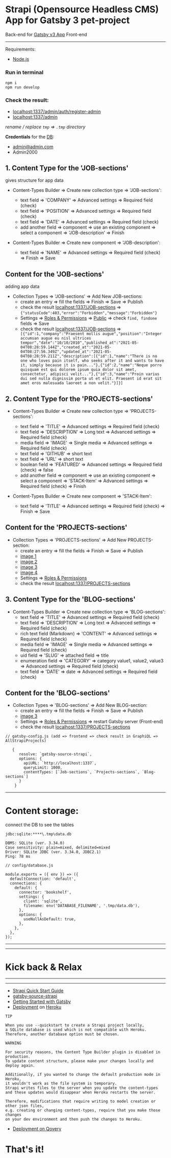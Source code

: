 # Strapi (Opensource Headless CMS) App for Gatsby 3 pet-project

Back-end for [Gatsby v3 App](https://github.com/WebDevelopUa/gatsby_02) Front-end

-------

Requirements:

- [Node.js](https://nodejs.org/uk/)

### Run in terminal

``` 
npm i
npm run develop
```

### Check the result:

- [localhost:1337/admin/auth/register-admin](http://localhost:1337/admin/auth/register-admin)
- [localhost:1337/admin](http://localhost:1337/admin)

*rename / replace ```tmp``` => ```.tmp``` directory*

**Credentials** for the [DB](./tmp/data.db):

- admin@admin.com
- Admin2000

## 1. Content Type for the 'JOB-sections'

gives structure for app data

* Content-Types Builder => Create new collection type => 'JOB-sections':
  - text field => 'COMPANY' => Advanced settings => Required field (check)
  - text field => 'POSITION' => Advanced settings => Required field (check)
  - text field => 'DATE' => Advanced settings => Required field (check)
  - add another field => component => use an existing component => select a component => 'JOB-description' => Finish

* Content-Types Builder => Create new component => 'JOB-description':
  - text field => 'NAME' => Advanced settings => Required field (check) => Finish => Save

## Content for the 'JOB-sections'

adding app data

* Collection Types => 'JOB-sections' => Add New JOB-sections:
  - create an entry => fill the fields => Finish => Save => Publish
  - check the result [localhost:1337/JOB-sections](http://localhost:1337/JOB-sections)
    => ```{"statusCode":403,"error":"Forbidden","message":"Forbidden"}```
  - Settings => [Roles & Permissions](http://localhost:1337/admin/settings/users-permissions/roles)
    => [Public](http://localhost:1337/admin/settings/users-permissions/roles/2) => check ```find, findone ``` fields =>
    Save
  - check the result [localhost:1337/JOB-sections](http://localhost:1337/JOB-sections)
    => ``` [{"id":1,"company":"Praesent mollis augue","position":"Integer accumsan augue eu nisl ultrices tempor","date":"10/10/2010","published_at":"2021-05-04T08:28:59.144Z","created_at":"2021-05-04T08:27:56.349Z","updated_at":"2021-05-04T08:28:59.211Z","description":[{"id":1,"name":"There is no one who loves pain itself, who seeks after it and wants to have it, simply because it is pain..."},{"id":2,"name":"Neque porro quisquam est qui dolorem ipsum quia dolor sit amet, consectetur, adipisci velit..."},{"id":3,"name":"Proin varius dui sed nulla dignissim porta ut et elit. Praesent id erat sit amet eros malesuada laoreet a non velit."}]}]```

## 2. Content Type for the 'PROJECTS-sections'

* Content-Types Builder => Create new collection type => 'PROJECTS-sections':
  - text field => 'TITLE' => Advanced settings => Required field (check)
  - text field => 'DESCRIPTION' => Long text => Advanced settings => Required field (check)
  - media field => 'IMAGE' => Single media => Advanced settings => Required field (check)
  - text field => 'GITHUB' => short text
  - text field => 'URL' => short text
  - boolean field => 'FEATURED' => Advanced settings => Required field (check) => false
  - add another field => component => use an existing component => select a component => 'STACK-Item' => Advanced
    settings => Required field (check) => Finish


* Content-Types Builder => Create new component => 'STACK-Item':
  - text field => 'TITLE' => Advanced settings => Required field (check) => Finish => Save

## Content for the 'PROJECTS-sections'

* Collection Types => 'PROJECTS-sections' => Add New PROJECTS-section:
  - create an entry => fill the fields => Finish => Save => Publish
  - [image 1](https://raw.githubusercontent.com/WebDevelopUa/gatsby_02/master/src/assets/projects-1.jpg)
  - [image 2](https://raw.githubusercontent.com/WebDevelopUa/gatsby_02/master/src/assets/projects-2.jpg)
  - [image 3](https://raw.githubusercontent.com/WebDevelopUa/gatsby_02/master/src/assets/projects-3.jpg)
  - [image 4](https://raw.githubusercontent.com/WebDevelopUa/gatsby_02/master/src/assets/projects-4.jpg)
  - Settings => [Roles & Permissions](http://localhost:1337/admin/settings/users-permissions/roles)
  - check the result [localhost:1337/PROJECTS-sections](http://localhost:1337/PROJECTS-sections)

## 3. Content Type for the 'BLOG-sections'

* Content-Types Builder => Create new collection type => 'BLOG-sections':
  - text field => 'TITLE' => Advanced settings => Required field (check)
  - text field => 'DESCRIPTION' => Long text => Advanced settings => Required field (check)
  - rich text field (Markdown) => 'CONTENT' => Advanced settings => Required field (check)
  - media field => 'IMAGE' => Single media => Advanced settings => Required field (check)
  - uid field => 'SLUG' => attached field => title
  - enumeration field => 'CATEGORY' => category value1, value2, value3 => Advanced settings => Required field (check)
  - text field => 'DATE' => date => Advanced settings => Required field (check)

## Content for the 'BLOG-sections'

* Collection Types => 'BLOG-sections' => Add New BLOG-section:
  - create an entry => fill the fields => Finish => Save => Publish
  - [image 3](https://raw.githubusercontent.com/WebDevelopUa/gatsby_02/master/src/assets/projects-3.jpg)
  - Settings => [Roles & Permissions](http://localhost:1337/admin/settings/users-permissions/roles) => restart Gatsby
    server (Front-end)
  - check the result [localhost:1337/PROJECTS-sections](http://localhost:1337/BLOG-sections)

``` 
// gatsby-config.js (add => frontend => check result in GraphiQL => AllStrapiProjects)

   {
      resolve: `gatsby-source-strapi`,
      options: {
        apiURL: `http://localhost:1337`,  
        queryLimit: 1000,
        contentTypes: [`Job-sections`, `Projects-sections`, `Blog-sections`]
      }
    }
```

-------

# Content storage:

connect the DB to see the tables

``` 
jdbc:sqlite:****\.tmp\data.db

DBMS: SQLite (ver. 3.34.0)
Case sensitivity: plain=mixed, delimited=mixed
Driver: SQLite JDBC (ver. 3.34.0, JDBC2.1)
Ping: 78 ms
```

``` 
// config/database.js

module.exports = ({ env }) => ({
  defaultConnection: 'default',
  connections: {
    default: {
      connector: 'bookshelf',
      settings: {
        client: 'sqlite',
        filename: env('DATABASE_FILENAME', '.tmp/data.db'),
      },
      options: {
        useNullAsDefault: true,
      },
    },
  },
});

```

-----
-----

# Kick back & Relax

-----
-----

- [Strapi Quick Start Guide](https://strapi.io/documentation/developer-docs/latest/getting-started/quick-start.html#_1-install-strapi-and-create-a-new-project)
- [gatsby-source-strapi](https://www.npmjs.com/package/gatsby-source-strapi)
- [Getting Started with Gatsby](https://strapi.io/documentation/developer-docs/latest/developer-resources/content-api/integrations/gatsby.html#create-a-gatsby-app)
- [Deployment](https://strapi.io/documentation/developer-docs/latest/setup-deployment-guides/deployment.html)
  on [Heroku](https://strapi.io/documentation/developer-docs/latest/setup-deployment-guides/deployment/hosting-guides/heroku.html)

``` 
TIP

When you use --quickstart to create a Strapi project locally, 
a SQLite database is used which is not compatible with Heroku. 
Therefore, another database option must be chosen.
```

``` 
WARNING

For security reasons, the Content Type Builder plugin is disabled in production. 
To update content structure, please make your changes locally and deploy again.

Additionally, if you wanted to change the default production mode in Heroku, 
it wouldn't work as the file system is temporary. 
Strapi writes files to the server when you update the content-types 
and these updates would disappear when Heroku restarts the server.

Therefore, modifications that require writing to model creation or other json files, 
e.g. creating or changing content-types, require that you make those changes 
on your dev environment and then push the changes to Heroku.
```

- [Deployment on Qovery](https://strapi.io/documentation/developer-docs/latest/setup-deployment-guides/deployment/hosting-guides/qovery.html#deploying-with-the-web-interface)

# That's it!
